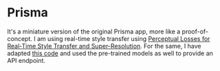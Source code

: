 # Prisma

It's a miniature version of the original Prisma app, more like a proof-of-concept. I am using real-time style transfer using [Perceptual Losses for Real-Time Style Transfer and Super-Resolution](https://arxiv.org/abs/1603.08155). For the same, I have adapted [this code](https://github.com/abhiskk/fast-neural-style) and used the pre-trained models as well to provide an API endpoint.  
